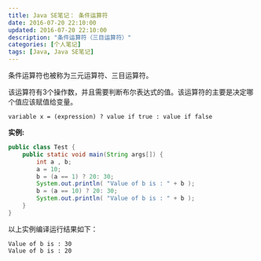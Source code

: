 ```yaml
---
title: Java SE笔记： 条件运算符
date: 2016-07-20 22:10:00
updated: 2016-07-20 22:10:00
description: "条件运算符（三目运算符）"
categories: [个人笔记]
tags: [Java, Java SE笔记]
---
```


条件运算符也被称为三元运算符、三目运算符。

该运算符有3个操作数，并且需要判断布尔表达式的值。该运算符的主要是决定哪个值应该赋值给变量。

```
variable x = (expression) ? value if true : value if false
```

**实例:**
```java
public class Test {
    public static void main(String args[]) {
        int a , b;
        a = 10;
        b = (a == 1) ? 20: 30;
        System.out.println( "Value of b is : " + b );
        b = (a == 10) ? 20: 30;
        System.out.println( "Value of b is : " + b );
    }
}
```

以上实例编译运行结果如下：
```
Value of b is : 30
Value of b is : 20
```
